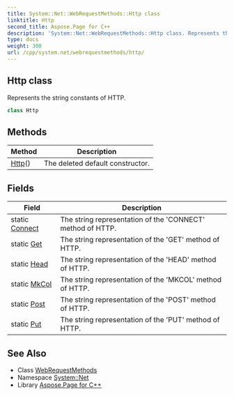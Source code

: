 ```yaml
---
title: System::Net::WebRequestMethods::Http class
linktitle: Http
second_title: Aspose.Page for C++
description: 'System::Net::WebRequestMethods::Http class. Represents the string constants of HTTP in C++.'
type: docs
weight: 300
url: /cpp/system.net/webrequestmethods/http/
---
```

## Http class


Represents the string constants of HTTP.

```cpp
class Http
```

## Methods

| Method | Description |
| --- | --- |
| [Http](./http/)() | The deleted default constructor. |
## Fields

| Field | Description |
| --- | --- |
| static [Connect](./connect/) | The string representation of the 'CONNECT' method of HTTP. |
| static [Get](./get/) | The string representation of the 'GET' method of HTTP. |
| static [Head](./head/) | The string representation of the 'HEAD' method of HTTP. |
| static [MkCol](./mkcol/) | The string representation of the 'MKCOL' method of HTTP. |
| static [Post](./post/) | The string representation of the 'POST' method of HTTP. |
| static [Put](./put/) | The string representation of the 'PUT' method of HTTP. |
## See Also

* Class [WebRequestMethods](../)
* Namespace [System::Net](../../)
* Library [Aspose.Page for C++](../../../)

